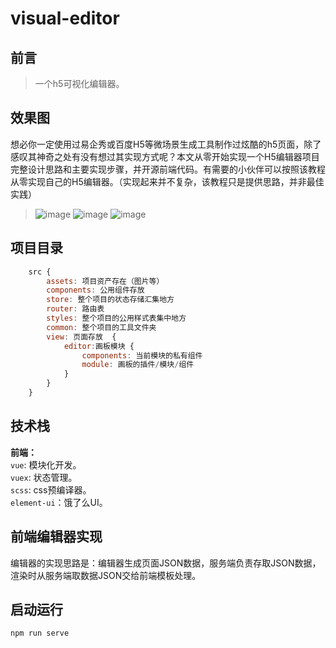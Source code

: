 # visual-editor

## 前言

> 一个h5可视化编辑器。

## 效果图
想必你一定使用过易企秀或百度H5等微场景生成工具制作过炫酷的h5页面，除了感叹其神奇之处有没有想过其实现方式呢？本文从零开始实现一个H5编辑器项目完整设计思路和主要实现步骤，并开源前端代码。有需要的小伙伴可以按照该教程从零实现自己的H5编辑器。（实现起来并不复杂，该教程只是提供思路，并非最佳实践）

> ![image](https://gitee.com/luofengzh/visual-editor/public/static/example/1.jpg)
> ![image](https://gitee.com/luofengzh/visual-editor/public/static/example/2.jpg)
> ![image](https://gitee.com/luofengzh/visual-editor/public/static/example/3.jpg)
## 项目目录
``` javascript
	src {
		assets: 项目资产存在（图片等）
		components: 公用组件存放
		store: 整个项目的状态存储汇集地方
		router: 路由表
		styles: 整个项目的公用样式表集中地方
		common: 整个项目的工具文件夹
		view: 页面存放  {
			editor:画板模块 {
				components: 当前模块的私有组件 
				module: 画板的插件/模块/组件
			}
		}
	}
```
## 技术栈
**前端：**<br/>
`vue`: 模块化开发。<br/>
`vuex`: 状态管理。<br/>
`scss`: css预编译器。<br/>
`element-ui`：饿了么UI。<br/>

## 前端编辑器实现
编辑器的实现思路是：编辑器生成页面JSON数据，服务端负责存取JSON数据，渲染时从服务端取数据JSON交给前端模板处理。

## 启动运行
```
npm run serve
```
